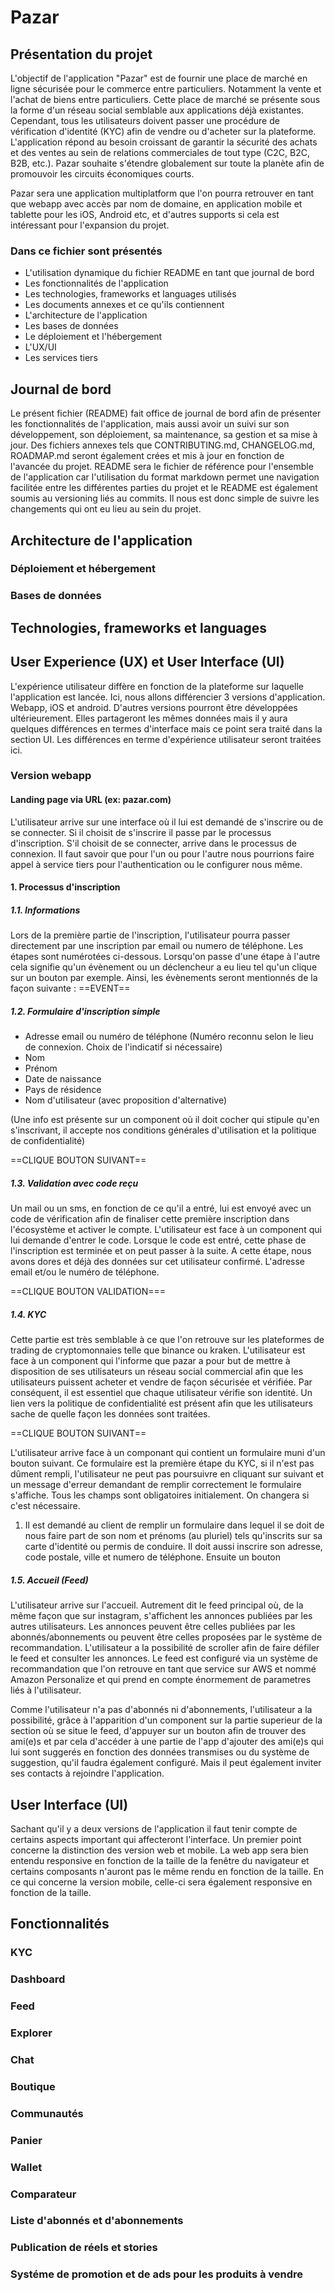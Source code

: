 # Pazar

## Présentation du projet

L'objectif de l'application "Pazar" est de fournir une place de marché en ligne sécurisée pour le commerce entre particuliers. Notamment la vente et l'achat de biens entre particuliers. Cette place de marché se présente sous la forme d'un réseau social semblable aux applications déjà existantes. Cependant, tous les utilisateurs doivent passer une procédure de vérification d'identité (KYC) afin de vendre ou d'acheter sur la plateforme. L'application répond au besoin croissant de garantir la sécurité des achats et des ventes au sein de relations commerciales de tout type (C2C, B2C, B2B, etc.). Pazar souhaite s'étendre globalement sur toute la planète afin de promouvoir les circuits économiques courts.

Pazar sera une application multiplatform que l'on pourra retrouver en tant que webapp avec accès par nom de domaine, en application mobile et tablette pour les iOS, Android etc, et d'autres supports si cela est intéressant pour l'expansion du projet.

### Dans ce fichier sont présentés

- L'utilisation dynamique du fichier README en tant que journal de bord
- Les fonctionnalités de l'application
- Les technologies, frameworks et languages utilisés
- Les documents annexes et ce qu'ils contiennent
- L'architecture de l'application
- Les bases de données
- Le déploiement et l'hébergement
- L'UX/UI
- Les services tiers

## Journal de bord

Le présent fichier (README) fait office de journal de bord afin de présenter les fonctionnalités de l'application, mais aussi avoir un suivi sur son développement, son déploiement, sa maintenance, sa gestion et sa mise à jour. Des fichiers annexes tels que CONTRIBUTING.md, CHANGELOG.md, ROADMAP.md seront également crées et mis à jour en fonction de l'avancée du projet. README sera le fichier de référence pour l'ensemble de l'application car l'utilisation du format markdown permet une navigation facilitée entre les différentes parties du projet et le README est également soumis au versioning liés au commits. Il nous est donc simple de suivre les changements qui ont eu lieu au sein du projet.

## Architecture de l'application

### Déploiement et hébergement

### Bases de données

## Technologies, frameworks et languages

## User Experience (UX) et User Interface (UI)

L'expérience utilisateur diffère en fonction de la plateforme sur laquelle l'application est lancée. Ici, nous allons différencier 3 versions d'application. Webapp, iOS et android. D'autres versions pourront être développées ultérieurement. Elles partageront les mêmes données mais il y aura quelques différences en termes d'interface mais ce point sera traité dans la section UI. Les différences en terme d'expérience utilisateur seront traitées ici.

### Version webapp

#### Landing page via URL (ex: pazar.com)

L'utilisateur arrive sur une interface où il lui est demandé de s'inscrire ou de se connecter. Si il choisit de s'inscrire il passe par le processus d'inscription. S'il choisit de se connecter, arrive dans le processus de connexion. Il faut savoir que pour l'un ou pour l'autre nous pourrions faire appel à service tiers pour l'authentication ou le configurer nous même.

#### 1. Processus d'inscription

##### 1.1. Informations

Lors de la première partie de l'inscription, l'utilisateur pourra passer directement par une inscription par email ou numero de téléphone. Les étapes sont numérotées ci-dessous. Lorsqu'on passe d'une étape à l'autre cela signifie qu'un évènement ou un déclencheur a eu lieu tel qu'un clique sur un bouton par exemple. Ainsi, les évènements seront mentionnés de la façon suivante : ==EVENT==

##### 1.2. Formulaire d'inscription simple

- Adresse email ou numéro de téléphone (Numéro reconnu selon le lieu de connexion. Choix de l'indicatif si nécessaire)
- Nom
- Prénom
- Date de naissance
- Pays de résidence
- Nom d'utilisateur (avec proposition d'alternative)

(Une info est présente sur un component où il doit cocher qui stipule qu'en s'inscrivant, il accepte nos conditions générales d'utilisation et la politique de confidentialité)

==CLIQUE BOUTON SUIVANT==

##### 1.3. Validation avec code reçu

Un mail ou un sms, en fonction de ce qu'il a entré, lui est envoyé avec un code de vérification afin de finaliser cette première inscription dans l'écosystème et activer le compte. L'utilisateur est face à un component qui lui demande d'entrer le code. Lorsque le code est entré, cette phase de l'inscription est terminée et on peut passer à la suite. A cette étape, nous avons dores et déjà des données sur cet utilisateur confirmé. L'adresse email et/ou le numéro de téléphone.

==CLIQUE BOUTON VALIDATION===

##### 1.4. KYC

Cette partie est très semblable à ce que l'on retrouve sur les plateformes de trading de cryptomonnaies telle que binance ou kraken. L'utilisateur est face à un component qui l'informe que pazar a pour but de mettre à disposition de ses utilisateurs un réseau social commercial afin que les utilisateurs puissent acheter et vendre de façon sécurisée et vérifiée. Par conséquent, il est essentiel que chaque utilisateur vérifie son identité. Un lien vers la politique de confidentialité est présent afin que les utilisateurs sache de quelle façon les données sont traitées.

==CLIQUE BOUTON SUIVANT==

L'utilisateur arrive face à un componant qui contient un formulaire muni d'un bouton suivant. Ce formulaire est la première étape du KYC, si il n'est pas dûment rempli, l'utilisateur ne peut pas poursuivre en cliquant sur suivant et un message d'erreur demandant de remplir correctement le formulaire s'affiche. Tous les champs sont obligatoires initialement. On changera si c'est nécessaire.

1. Il est demandé au client de remplir un formulaire dans lequel il se doit de nous faire part de son nom et prénoms (au pluriel) tels qu'inscrits sur sa carte d'identité ou permis de conduire. Il doit aussi inscrire son adresse, code postale, ville et numero de téléphone. Ensuite un bouton 

##### 1.5. Accueil (Feed)

L'utilisateur arrive sur l'accueil. Autrement dit le feed principal où, de la même façon que sur instagram, s'affichent les annonces publiées par les autres utilisateurs. Les annonces peuvent être celles publiées par les abonnés/abonnements ou peuvent être celles proposées par le système de recommandation. L'utilisateur a la possibilité de scroller afin de faire défiler le feed et consulter les annonces. Le feed est configuré via un système de recommandation que l'on retrouve en tant que service sur AWS et nommé Amazon Personalize et qui prend en compte énormement de parametres liés à l'utilisateur.

Comme l'utilisateur n'a pas d'abonnés ni d'abonnements, l'utilisateur a la possibilité, grâce à l'apparition d'un component sur la partie superieur de la section où se situe le feed, d'appuyer sur un bouton afin de trouver des ami(e)s et par cela d'accéder à une partie de l'app d'ajouter des ami(e)s qui lui sont suggerés en fonction des données transmises ou du système de suggestion, qu'il faudra également configuré. Mais il peut également inviter ses contacts à rejoindre l'application.

## User Interface (UI)

Sachant qu'il y a deux versions de l'application il faut tenir compte de certains aspects important qui affecteront l'interface. Un premier point concerne la distinction des version web et mobile. La web app sera bien entendu responsive en fonction de la taille de la fenêtre du navigateur et certains composants n'auront pas le même rendu en fonction de la taille. En ce qui concerne la version mobile, celle-ci sera également responsive en fonction de la taille.

## Fonctionnalités

### KYC

### Dashboard

### Feed

### Explorer

### Chat

### Boutique

### Communautés

### Panier

### Wallet

### Comparateur

### Liste d'abonnés et d'abonnements

### Publication de réels et stories

### Systéme de promotion et de ads pour les produits à vendre
